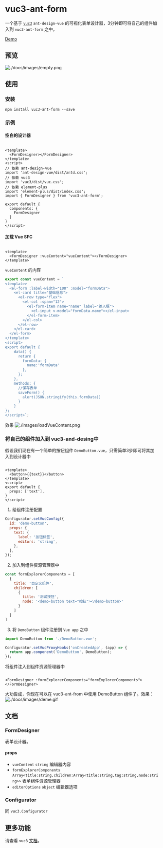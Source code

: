 # vuc3-ant-form

一个基于 [`vuc3`](https://github.com/yuexing91/vuc3) `ant-design-vue` 的可视化表单设计器，3分钟即可将自己的组件加入到 `vuc3-ant-form` 之中。

[Demo](https://yuexing91.gitee.io/yuexing91.github.io/vuc3-ant-form/)

## 预览

![./docs/images/empty.png](https://img.wenhairu.com/images/2021/12/06/pqjSd.png)

## 使用

### 安装

```
npm install vuc3-ant-form --save
```

### 示例

#### 空白的设计器

```vue

<template>
  <FormDesigner></FormDesigner>
</template>
<script>
// 依赖 ant-design-vue
import 'ant-design-vue/dist/antd.css';
// 依赖 vuc3
import 'vuc3/dist/vuc.css';
// 依赖 element-plus
import 'element-plus/dist/index.css';
import { FormDesigner } from 'vuc3-ant-form';

export default {
  components: {
    FormDesigner
  }
}
</script>
```

#### 加载 Vue SFC

```vue

<template>
  <FormDesigner :vueContent="vueContent"></FormDesigner>
</template>
```

`vueContent` 的内容

```javascript
export const vueContent = `
<template>
  <el-form :label-width="100" :model="formData">
    <el-card title="基础信息">
      <el-row type="flex">
        <el-col :span="12">
          <el-form-item name="name" label="输入框">
            <el-input v-model="formData.name"></el-input>
          </el-form-item>
        </el-col>
      </el-row>
    </el-card>
  </el-form>
</template>
<script>
export default {
    data() {
      return { 
        formData: {
          name:'formData'
        },
      };
    },
    methods: {
      //保存表单
      saveForm() {
        alert(JSON.stringify(this.formData))
      }
    }
};
</script>`;

```

效果
![./images/loadVueContent.png](https://img.wenhairu.com/images/2021/12/06/pqL2H.png)

### 将自己的组件加入到 vuc3-and-desing中

假设我们现在有一个简单的按钮组件 `DemoButton.vue`，只需简单3步即可将其加入到设计器中

```vue

<template>
  <button>{{text}}</button>
</template>
<script>
export default {
  props: ['text'],
}
</script>
```

1. 给组件注册配置

```js
Configurator.setVucConfig({
  id: 'demo-button',
  props: {
    text: {
      label: '按钮标签',
      editors: 'string',
    },
  },
});
```

2. 加入到组件资源管理器中

```js 
const formExplorerComponents = [
  {
    title: '自定义组件',
    children: [
      {
        title: '测试按钮',
        node: '<demo-button text="按钮"></demo-button>'
      }
    ]
  }
]
```

3. 将 `DemoButton` 组件注册到 `Vue app` 之中

```js
import DemoButton from './DemoButton.vue';

Configurator.setVucProxyHooks('onCreatedApp', (app) => {
  return app.component('DemoButton', DemoButton);
});

```

将组件注入到组件资源管理器中

```vue

<FormDesigner :formExplorerComponents="formExplorerComponents"></FormDesigner>
```

大功告成，你现在可以在 vuc3-ant-from 中使用 DemoButton 组件了。效果：
![./docs/images/deme.gif](https://img.wenhairu.com/images/2021/12/06/pFJQC.gif)

## 文档

### FormDesigner

表单设计器。

#### props

* `vueContent` `string` 编辑器内容
* `formExplorerComponents` `Array<title:string,children:Array<title:string,tag:string,node:string>>` 表单组件资源管理器
* `editorOptions` `object` 编辑器选项

### Configurator

同 `vuc3.Configurator`

## 更多功能

请查看 `vuc3` [文档](http://yuexing91.gitee.io/yuexing91.github.io/vuc3-docs/)。
